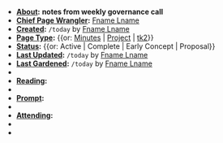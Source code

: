 - **[About](<../About.md>):** __notes from weekly governance call__
- **[Chief Page Wrangler](<../Chief Page Wrangler.md>):** [Fname Lname](<../Fname Lname.md>)
- **[Created](<../Created.md>):** `/today` by [Fname Lname](<../Fname Lname.md>)
- **[Page Type](<../Page Type.md>):** {{or: [Minutes](<../Minutes.md>) | [Project](<../Project.md>) | [tk2](<../tk2.md>)}}
- **[Status](<../Status.md>):** {{or: Active | Complete | Early Concept | Proposal}}
- **[Last Updated](<../Last Updated.md>):** `/today` by [Fname Lname](<../Fname Lname.md>)
- **[Last Gardened](<../Last Gardened.md>):** `/today` by [Fname Lname](<../Fname Lname.md>)
- 
- **[Reading](<../Reading.md>):**
- 
- **[Prompt](<../Prompt.md>):**
- 
- **[Attending](<../Attending.md>):**
- 
- 
